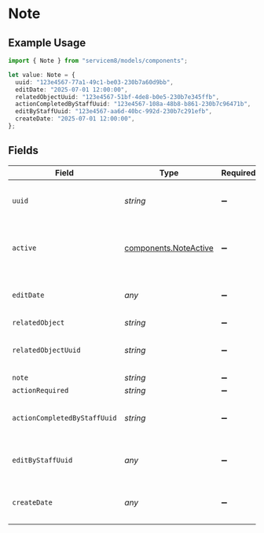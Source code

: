 # Note

## Example Usage

```typescript
import { Note } from "servicem8/models/components";

let value: Note = {
  uuid: "123e4567-77a1-49c1-be03-230b7a60d9bb",
  editDate: "2025-07-01 12:00:00",
  relatedObjectUuid: "123e4567-51bf-4de8-b0e5-230b7e345ffb",
  actionCompletedByStaffUuid: "123e4567-108a-48b8-b861-230b7c96471b",
  editByStaffUuid: "123e4567-aa6d-40bc-992d-230b7c291efb",
  createDate: "2025-07-01 12:00:00",
};
```

## Fields

| Field                                                          | Type                                                           | Required                                                       | Description                                                    | Example                                                        |
| -------------------------------------------------------------- | -------------------------------------------------------------- | -------------------------------------------------------------- | -------------------------------------------------------------- | -------------------------------------------------------------- |
| `uuid`                                                         | *string*                                                       | :heavy_minus_sign:                                             | Unique identifier for this record                              | 123e4567-77a1-49c1-be03-230b7a60d9bb                           |
| `active`                                                       | [components.NoteActive](../../models/components/noteactive.md) | :heavy_minus_sign:                                             | Record active/deleted flag.  Valid values are [0,1]            |                                                                |
| `editDate`                                                     | *any*                                                          | :heavy_minus_sign:                                             | Timestamp at which record was last modified                    | 2025-07-01 12:00:00                                            |
| `relatedObject`                                                | *string*                                                       | :heavy_minus_sign:                                             | N/A                                                            |                                                                |
| `relatedObjectUuid`                                            | *string*                                                       | :heavy_minus_sign:                                             | N/A                                                            | 123e4567-51bf-4de8-b0e5-230b7e345ffb                           |
| `note`                                                         | *string*                                                       | :heavy_minus_sign:                                             | N/A                                                            |                                                                |
| `actionRequired`                                               | *string*                                                       | :heavy_minus_sign:                                             | N/A                                                            |                                                                |
| `actionCompletedByStaffUuid`                                   | *string*                                                       | :heavy_minus_sign:                                             | N/A                                                            | 123e4567-108a-48b8-b861-230b7c96471b                           |
| `editByStaffUuid`                                              | *any*                                                          | :heavy_minus_sign:                                             | UUID of Staff Member who last modified record                  | 123e4567-aa6d-40bc-992d-230b7c291efb                           |
| `createDate`                                                   | *any*                                                          | :heavy_minus_sign:                                             | Timestamp at which record was last modified                    | 2025-07-01 12:00:00                                            |
